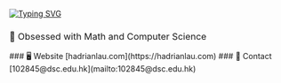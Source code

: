 [![Typing SVG](https://readme-typing-svg.demolab.com?font=Manrope&size=30&duration=3000&pause=1000&color=F7F7F7&repeat=false&width=435&lines=%E5%93%88%E5%9B%89+I'm+Hadrian!+%F0%9F%91%8B)](https://git.io/typing-svg)
<h3 style="font-weight: 400 !important;">🧠 Obsessed with Math and Computer Science</h3>
### 🖥️ Website [hadrianlau.com](https://hadrianlau.com)
### 📨 Contact [102845@dsc.edu.hk](mailto:102845@dsc.edu.hk)
